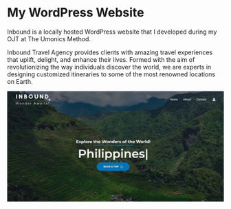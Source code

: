 # My WordPress Website
Inbound is a locally hosted WordPress website that I developed during my OJT at The Umonics Method.

Inbound Travel Agency provides clients with amazing travel experiences that uplift, delight, and enhance their lives. Formed with the aim of revolutionizing the way individuals discover the world, we are experts in designing customized itineraries to some of the most renowned locations on Earth.

[![My Unlisted YouTube Video](thumbnail.png)](https://www.youtube.com/watch?v=heoDUH9sl1w)
